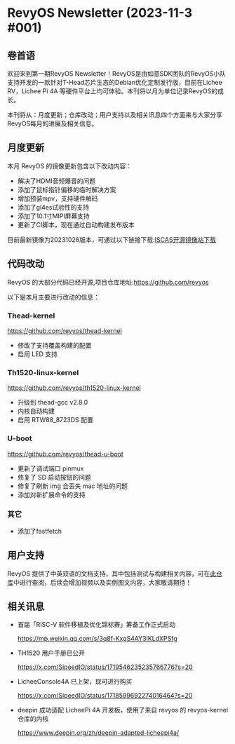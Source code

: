 # RevyOS Newsletter (2023-11-3 #001)

## 卷首语

欢迎来到第一期RevyOS Newsletter！RevyOS是由如意SDK团队的RevyOS小队支持开发的一款针对T-Head芯片生态的Debian优化定制发行版，目前在Lichee RV，Lichee Pi 4A 等硬件平台上均可体验。本刊将以月为单位记录RevyOS的成长。

本刊将从：月度更新；仓库改动；用户支持以及相关讯息四个方面来与大家分享RevyOS每月的进展及相关信息。

## 月度更新

本月 RevyOS 的镜像更新包含以下改动内容：

- 解决了HDMI音频爆音的问题
- 添加了鼠标指针偏移的临时解决方案
- 增加预装mpv，支持硬件解码
- 添加了gl4es试验性的支持
- 添加了10.1寸MIPI屏幕支持
- 更新了CI脚本，现在通过自动构建发布版本

目前最新镜像为20231026版本，可通过以下链接下载:[ISCAS开源镜像站下载](https://mirror.iscas.ac.cn/revyos/extra/images/lpi4a/20231026/)

## 代码改动

RevyOS 的大部分代码已经开源,项目仓库地址:https://github.com/revyos

以下是本月主要进行改动的信息：

### Thead-kernel

https://github.com/revyos/thead-kernel

- 修改了支持覆盖构建的配置
- 启用 LED 支持

### Th1520-linux-kernel

https://github.com/revyos/th1520-linux-kernel

- 升级到 thead-gcc v2.8.0
- 内核自动构建
- 启用 RTW88_8723DS 配置

### U-boot

https://github.com/revyos/thead-u-boot

- 更新了调试端口 pinmux
- 修复了 SD 启动按钮的问题
- 修复了刷新 img 会丢失 mac 地址的问题
- 添加对新扩展命令的支持

### 其它

- 添加了fastfetch

## 用户支持

RevyOS 提供了中英双语的文档支持，其中包括测试与构建相关内容，可在[此仓库](https://github.com/revyos/revyos)中进行查阅，后续会增加视频以及实例图文内容，大家敬请期待！

## 相关讯息

- 首届「RISC-V 软件移植及优化锦标赛」筹备工作正式启动

  https://mp.weixin.qq.com/s/3q8f-KxgS4AY3IKLdXPSfg

- TH1520 用户手册已公开

  https://x.com/SipeedIO/status/1719546235235766776?s=20

- LicheeConsole4A 已上架，现可进行购买

  https://x.com/SipeedIO/status/1718599692274016464?s=20

- deepin 成功适配 LicheePi 4A 开发板，使用了来自 revyos 的 revyos-kernel 仓库的内核

  https://www.deepin.org/zh/deepin-adapted-licheepi4a/
